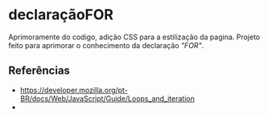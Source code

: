 # declaraçãoFOR
Aprimoramente do codigo, adição CSS para a estilização da pagina. Projeto feito para aprimorar o conhecimento da declaração *"FOR"*.





## Referências           
- https://developer.mozilla.org/pt-BR/docs/Web/JavaScript/Guide/Loops_and_iteration
- 
